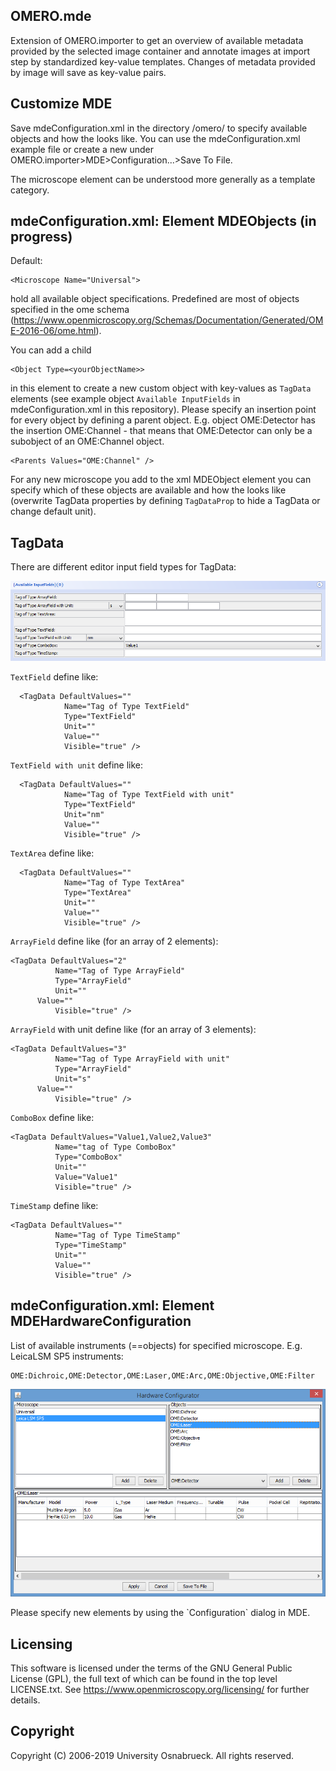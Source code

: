   OMERO.mde 
  ---------------------

  Extension of OMERO.importer to get an overview of available metadata provided by the selected image container and annotate images at import step by standardized key-value templates. Changes of metadata provided by image will save as key-value pairs.

  Customize MDE
  ---------------------
  Save mdeConfiguration.xml in the directory <user>/omero/ to specify available objects and how the looks like. You can use the mdeConfiguration.xml example file or create a new under OMERO.importer>MDE>Configuration...>Save To File.
	
  The microscope element can be understood more generally as a template category.
  
  mdeConfiguration.xml: Element MDEObjects (in progress)
  ---------------------
  Default: 
  
    <Microscope Name="Universal">
    
 hold all available object specifications. Predefined are most of objects specified in the ome schema (https://www.openmicroscopy.org/Schemas/Documentation/Generated/OME-2016-06/ome.html). 
  
  You can add a child 
  
    <Object Type=<yourObjectName>> 
    
  in this element to create a new custom object with key-values as `TagData` elements (see example object `Available InputFields` in mdeConfiguration.xml in this repository). 
  Please specify an insertion point for every object by defining a parent object. 
  E.g. object OME:Detector has the insertion OME:Channel - that means that OME:Detector can only be a subobject of an OME:Channel object.
  
    <Parents Values="OME:Channel" />
  For any new microscope you add to the xml MDEObject element you can specify which of these objects are available and how the looks like (overwrite TagData properties by defining `TagDataProp` to hide a TagData or change default unit).
  
  
  TagData
  ---------------------------------
  There are different editor input field types for TagData:
  <p align="center">
  <img src="images/AvailableInputFields.PNG" width="550" title="hover text">
  </p>
  
  `TextField` define like: 
  
      <TagData DefaultValues="" 
                Name="Tag of Type TextField" 
                Type="TextField" 
                Unit=""
                Value="" 
                Visible="true" />
		
`TextField with unit` define like: 
  
      <TagData DefaultValues="" 
                Name="Tag of Type TextField with unit" 
                Type="TextField" 
                Unit="nm"
                Value="" 
                Visible="true" />
  `TextArea` define like:
  
      <TagData DefaultValues="" 
                Name="Tag of Type TextArea" 
                Type="TextArea"
                Unit="" 
                Value="" 
                Visible="true" />
  `ArrayField` define like (for an array of 2 elements):
  
    <TagData DefaultValues="2" 
              Name="Tag of Type ArrayField"
              Type="ArrayField" 
              Unit="" 
	      Value="" 
              Visible="true" />
	      
 `ArrayField` with unit define like (for an array of 3 elements):
  
    <TagData DefaultValues="3" 
              Name="Tag of Type ArrayField with unit"
              Type="ArrayField" 
              Unit="s" 
	      Value="" 
              Visible="true" />
  `ComboBox` define like:
  
    <TagData DefaultValues="Value1,Value2,Value3"
    	      Name="tag of Type ComboBox" 
              Type="ComboBox" 
              Unit="" 
              Value="Value1"
              Visible="true" />
          
  `TimeStamp` define like:
  
    <TagData DefaultValues="" 
              Name="Tag of Type TimeStamp"
              Type="TimeStamp" 
              Unit="" 
              Value="" 
              Visible="true" />
  
  
  
  mdeConfiguration.xml: Element MDEHardwareConfiguration
  -------------------------
  List of available instruments (==objects) for specified microscope. E.g.
  LeicaLSM SP5 instruments:
    
    OME:Dichroic,OME:Detector,OME:Laser,OME:Arc,OME:Objective,OME:Filter
    
  <p align="center">
  <img src="images/ConfigurationPanel.PNG" width="550" title="hover text">
  </p>
  Please specify new elements by using the `Configuration` dialog in MDE.
 

  Licensing
  ---------

  This software is licensed under the terms of the GNU General Public
  License (GPL), the full text of which can be found in
  the top level LICENSE.txt. See https://www.openmicroscopy.org/licensing/
  for further details.


  Copyright
  ---------

  Copyright (C) 2006-2019 University Osnabrueck. All rights reserved.
